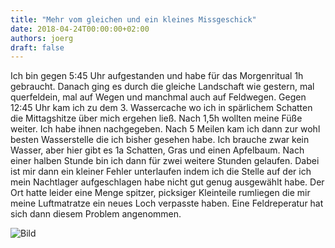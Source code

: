 ```yaml
---
title: "Mehr vom gleichen und ein kleines Missgeschick"
date: 2018-04-24T00:00:00+02:00
authors: joerg
draft: false
---
```


Ich bin gegen 5:45 Uhr aufgestanden und habe für das Morgenritual 1h gebraucht. Danach ging es durch die gleiche Landschaft wie gestern, mal querfeldein, mal auf Wegen und manchmal auch auf Feldwegen. 
Gegen 12:45 Uhr kam ich zu dem 3. Wassercache wo ich in spärlichem Schatten die Mittagshitze über mich ergehen ließ. Nach 1,5h wollten meine Füße weiter. Ich habe ihnen nachgegeben. Nach 5 Meilen kam ich dann zur wohl besten Wasserstelle die ich bisher gesehen habe. Ich brauche zwar kein Wasser, aber hier gibt es 1a Schatten, Gras und einen Apfelbaum. Nach einer halben Stunde bin ich dann für zwei weitere Stunden gelaufen. Dabei ist mir dann ein kleiner Fehler unterlaufen indem ich die Stelle auf der ich mein Nachtlager aufgeschlagen habe nicht gut genug ausgewählt habe. Der Ort hatte leider eine Menge spitzer, picksiger Kleinteile rumliegen die mir meine Luftmatratze ein neues Loch verpasste haben. Eine Feldreperatur hat sich dann diesem Problem angenommen.

![Bild](/images/OI000031.jpg "Bild")

